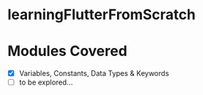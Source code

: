 ﻿# learningFlutterFromScratch

# Modules Covered
- [x] Variables, Constants, Data Types & Keywords
- [ ] to be explored...
